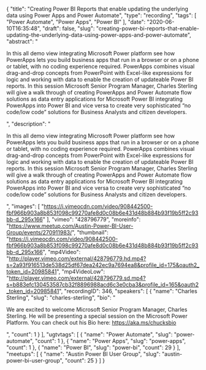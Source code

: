 {
  "title": "Creating Power BI Reports that enable updating the underlying data using Power Apps and Power Automate",
  "type": "recording",
  "tags": [
    "Power Automate",
    "Power Apps",
    "Power BI"
  ],
  "date": "2020-06-10T16:35:48",
  "draft": false,
  "slug": "creating-power-bi-reports-that-enable-updating-the-underlying-data-using-power-apps-and-power-automate",
  "abstract": "<p>In this all demo view integrating Microsoft Power platform see how PowerApps lets you build business apps that run in a browser or on a phone or tablet, with no coding experience required. PowerApps combines visual drag-and-drop concepts from PowerPoint with Excel-like expressions for logic and working with data to enable the creation of updateable Power BI reports. In this session Microsoft Senior Program Manager, Charles Sterling will give a walk through of creating PowerApps and Power Automate flow solutions as data entry applications for Microsoft Power BI integrating PowerApps into Power BI and vice versa to create very sophisticated “no code/low code” solutions for Business Analysts and citizen developers.</p>",
  "description": "<p>In this all demo view integrating Microsoft Power platform see how PowerApps lets you build business apps that run in a browser or on a phone or tablet, with no coding experience required. PowerApps combines visual drag-and-drop concepts from PowerPoint with Excel-like expressions for logic and working with data to enable the creation of updateable Power BI reports. In this session Microsoft Senior Program Manager, Charles Sterling will give a walk through of creating PowerApps and Power Automate flow solutions as data entry applications for Microsoft Power BI integrating PowerApps into Power BI and vice versa to create very sophisticated “no code/low code” solutions for Business Analysts and citizen developers.</p>",
  "images": [
    "https://i.vimeocdn.com/video/908442500-fbf966b903a8b853f098c99270afe8d0c08b6e431d48b884b93f19b5ff2c93bb-d_295x166"
  ],
  "vimeo": "428796779",
  "moreinfo": "https://www.meetup.com/Austin-Power-BI-User-Group/events/270911983/",
  "thumbnail": "https://i.vimeocdn.com/video/908442500-fbf966b903a8b853f098c99270afe8d0c08b6e431d48b884b93f19b5ff2c93bb-d_295x166",
  "mp4Video": "http://player.vimeo.com/external/428796779.hd.mp4?s=2a93f916513de538d25df67dea242ec9a7694ea8&profile_id=175&oauth2_token_id=20985841",
  "mp4VideoLow": "http://player.vimeo.com/external/428796779.sd.mp4?s=b883efc130453587cb32f8896988acd6c3e0cba3&profile_id=165&oauth2_token_id=20985841",
  "recordingID": 346,
  "speakers": [
    {
      "name": "Charles Sterling",
      "slug": "charles-sterling",
      "bio": "<p>We are excited to welcome Microsoft Senior Program Manager, Charles Sterling. He will be presenting a special session on the Microsoft Power Platform. You can check out his Bio here: https://aka.ms/chucksbio</p>",
      "count": 1
    }
  ],
  "ugtvtags": [
    {
      "name": "Power Automate",
      "slug": "power-automate",
      "count": 1
    },
    {
      "name": "Power Apps",
      "slug": "power-apps",
      "count": 1
    },
    {
      "name": "Power BI",
      "slug": "power-bi",
      "count": 29
    }
  ],
  "meetups": [
    {
      "name": "Austin Power BI User Group",
      "slug": "austin-power-bi-user-group",
      "count": 25
    }
  ]
}